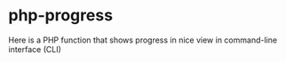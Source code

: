 # php-progress
Here is a PHP function that shows progress in nice view in command-line interface (CLI)
